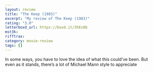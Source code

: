 ```yaml
---
layout: review
title: "The Keep (1983)"
excerpt: "My review of The Keep (1983)"
rating: "3.0"
letterboxd_url: https://boxd.it/3hEs0b
mst3k:
rifftrax:
category: movie-review
tags: []
---
```


In some ways, you have to love the idea of what this could’ve been. But even as it stands, there’s a lot of Michael Mann style to appreciate
